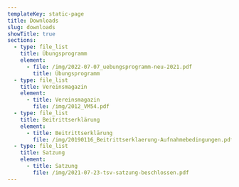 ```yaml
---
templateKey: static-page
title: Downloads
slug: downloads
showTitle: true
sections:
  - type: file_list
    title: Übungsprogramm
    element:
      - file: /img/2022-07-07_uebungsprogramm-neu-2021.pdf
        title: Übungsprogramm
  - type: file_list
    title: Vereinsmagazin
    element:
      - title: Vereinsmagazin
        file: /img/2012_VM54.pdf
  - type: file_list
    title: Beitrittserklärung
    element:
      - title: Beitrittserklärung
        file: /img/20190116_Beitrittserklaerung-Aufnahmebedingungen.pdf
  - type: file_list
    title: Satzung
    element:
      - title: Satzung
        file: /img/2021-07-23-tsv-satzung-beschlossen.pdf
---
```

